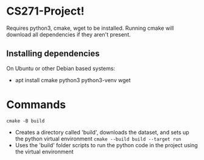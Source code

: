 # CS271-Project!
Requires python3, cmake, wget to be installed. Running cmake will download all dependencies if they aren't present.

## Installing dependencies
On Ubuntu or other Debian based systems:
* apt install cmake python3 python3-venv wget

# Commands
```cmake -B build```
- Creates a directory called 'build', downloads the dataset, and sets up the python virtual environment
```cmake --build build --target run```
- Uses the 'build' folder scripts to run the python code in the project using the virtual environment
